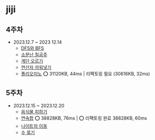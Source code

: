 # jiji

## 4주차 
- 2023.12.7 ~ 2023 12.14
  - [DFS와 BFS](https://www.acmicpc.net/problem/1260)
  - [소문난 칠공주](https://www.acmicpc.net/problem/1941)  
  - [계단 오르기](https://www.acmicpc.net/problem/2579)
  - [연산자 끼워넣기](https://www.acmicpc.net/problem/14888)
  - [폴리오미노](https://www.acmicpc.net/problem/1343) ⭕ 31120KB, 44ms | 리팩토링 필요 (30616KB, 32ms)

## 5주차 
- 2023.12.15 ~ 2023.12.20
    - [음식물 피하기](https://www.acmicpc.net/problem/1743)
    - [연속합](https://www.acmicpc.net/problem/1912) ⭕ 38828KB, 76ms | ⭕ 리팩토링 완료 38828KB, 60ms
    - [나이트의 이동](https://www.acmicpc.net/problem/7562)
    - [수 묶기](https://www.acmicpc.net/problem/1744)
